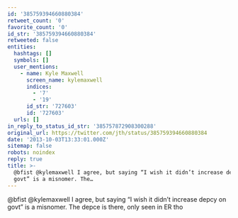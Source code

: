 ```yaml
---
id: '385759394660880384'
retweet_count: '0'
favorite_count: '0'
id_str: '385759394660880384'
retweeted: false
entities:
  hashtags: []
  symbols: []
  user_mentions:
    - name: Kyle Maxwell
      screen_name: kylemaxwell
      indices:
        - '7'
        - '19'
      id_str: '727603'
      id: '727603'
  urls: []
in_reply_to_status_id_str: '385757872908300288'
original_url: https://twitter.com/jth/status/385759394660880384
date: '2013-10-03T13:33:01.000Z'
sitemap: false
robots: noindex
reply: true
title: >-
  @bfist @kylemaxwell I agree, but saying “I wish it didn’t increase depcy on
  govt” is a misnomer. The…
---
```


@bfist @kylemaxwell I agree, but saying “I wish it didn’t increase depcy on govt” is a misnomer. The depce is there, only seen in ER tho